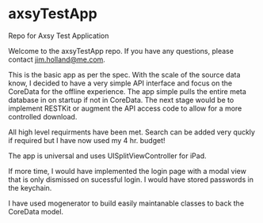 # axsyTestApp
Repo for Axsy Test Application

Welcome to the axsyTestApp repo. If you have any questions, please contact jim.holland@me.com. 

This is the basic app as per the spec. With the scale of the source data know, I decided to have a very simple API interface and focus on the CoreData for the offline experience. The app simple pulls the entire meta database in on startup if not in CoreData. The next stage would be to implement RESTKit or augment the API access code to allow for a more controlled download.

All high level requirments have been met. Search can be added very quckly if required but I have now used my 4 hr. budget!

The app is universal and uses UISplitViewController for iPad.

If more time, I would have implemented the login page with a modal view that is only dismissed on sucessful login. I would have stored passwords in the keychain.

I have used mogenerator to build easily maintanable classes to back the CoreData model.


